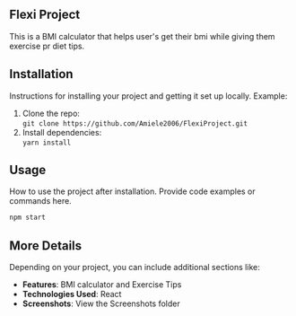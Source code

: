 ## Flexi Project

This is a BMI calculator that helps user's get their bmi while giving them exercise pr diet tips.


## Installation

Instructions for installing your project and getting it set up locally. Example:

1. Clone the repo:  
   `git clone https://github.com/Amiele2006/FlexiProject.git`
2. Install dependencies:  
   `yarn install`


## Usage

How to use the project after installation. Provide code examples or commands here.

```bash
npm start
```

## More Details
Depending on your project, you can include additional sections like:

- **Features**: BMI calculator and Exercise Tips
- **Technologies Used**: React 
- **Screenshots**: View the Screenshots folder
